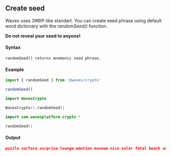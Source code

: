 ## Create seed

Waves uses 39BIP-like standart. You can create seed phrase using default word dictionary with the *randomSeed()* function.

**Do not reveal your seed to anyone!**

#### Syntax
```function
randomSeed() returns mnemonic seed phrase.
```

#### Example
```typescript
import { randomSeed } from '@waves/crypto'

randomSeed()
```

```swift
import WavesCrypto

WavesCrypto().randomSeed()
```

```kotlin
import com.wavesplatform.crypto.*

randomSeed()
```

#### Output
```json
puzzle surface surprise lounge emotion museum nice solar fatal beach universe stuff assume door chaos
```
